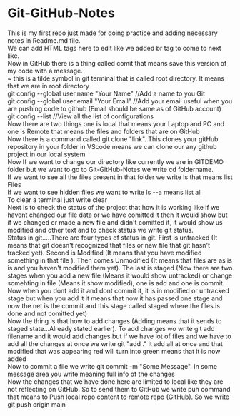 # Git-GitHub-Notes

This is my first repo just made for doing practice and adding necessary notes in Readme.md file.
<br>
We can add HTML tags here to edit like we added br tag to come to next like.
<br>
Now in GitHub there is a thing called comit that means save this version of my code with a message.
<br>
~ this is a tilde symbol in git terminal that is called root directory. It means that we are in root directory
<br>
git config --global user.name "Your Name" //Add a name to you Git
<br>
git config --global user.email "Your Email" //Add your email useful when you are pushing code to github (Email should be same as of GitHub account)
<br>
git config --list //View all the list of configurations
<br>
Now there are two things one is local that means your Laptop and PC and one is Remote that means the files and folders that are on GitHub
<br>
Now there is a command called git clone "link". This clones your gitHub repository in your folder in VScode means we can clone our any github project in our local system
<br>
Now If we want to change our directory like currently we are in GITDEMO folder but we want to go to Git-GitHub-Notes we write cd foldername.
<br>
If we want to see all the files present in that folder we write ls that means list Files
<br>
If we want to see hidden files we want to write ls --a means list all
<br>
To clear a terminal just write clear
<br>
Next is to check the status of the project that how it is working like if we havent changed our file data or we have comitted it then it would show but if we changed or made a new file and didn't comitted it, it would show us modified and other text and to check status we write git status.
<br>
Status in git.....There are four types of status in git. First is untracked (It means that git doesn't recognized that files or new file that git hasn't tracked yet). Second is Modified (It means that you have modified something in that file ). Then comes Unmodified (It means that files are as is is and you haven't modified them yet). The last is staged (Now there are two stages when you add a new file (Means it would show untracked) or change somehting in file (Means it show modified), one is add and one is commit. Now when you dont add it and dont commit it, it is in modified or untracked stage but when you add it it means that now it has passed one stage and now the net is the commit and this stage called staged where the files is done and not comitted yet)
<br>
Now the thing is that how to add changes (Adding means that it sends to staged state...Already stated earlier). To add changes wo write git add filename and it would add changes but if we have lot of files and we have to add all the changes at once we write git "add ." it add all at once and that modified that was appearing red will turn into green means that it is now added
<br>
Now to commit a file we write git commit -m "Some Message". In some message area you write meaning full info of the changes
<br>
Now the changes that we have done here are limited to local like they are not reflecting on GitHub. So to send them to GitHub we write puh command that means to Push local repo content to remote repo (GitHub). So we write git push origin main
